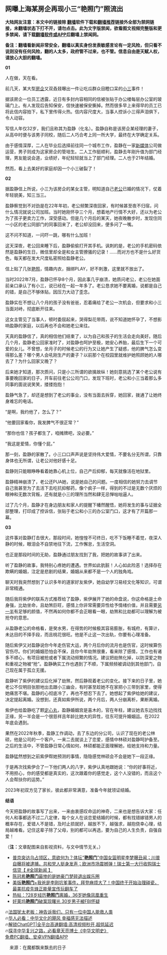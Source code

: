  <!-- 面包屑导航 --> <h2>网曝上海某房企再现小三“艳照门”照流出</h2> <p class="notice"><b>大陆网友注意：本文中的链接除 <a href="https://github.com/bannedbook/fanqiang" >翻墙</a>软件下载和<a href="https://github.com/killgcd/justmysocks/blob/master/README.md">翻墙推荐</a>链接外全部为禁网链接，未翻墙状态下打不开，请勿点击。此为文字版禁闻，欲看图文视频完整版和更多禁闻，请下载<a href="https://github.com/bannedbook/fanqiang">翻墙软件或APP</a>后翻墙上禁闻网。</p><p>备注：翻墙看新闻非常安全，翻墙以真实身份发表敏感言论有一定风险，但只看不说则没有任何风险，翻的人太多，政府管不过来，也不管。信息自由是天赋人权，请放心大胆的翻墙。</b></p>  <div class="entry"> <p><strong>01</strong></p> <p>人在做，天在看。</p> <p>前几天，某大型<a href="https://www.bannedbook.org/bnews/tag/%E6%88%BF%E4%BC%81/" class="st_tag internal_tag" rel="tag" title="标签 房企 下的日志">房企</a>又双叒叕曝出一件让吃瓜群众目瞪口呆的<a href="https://www.bannedbook.org/bnews/tag/%e5%b0%8f%e4%b8%89/" class="st_tag internal_tag" rel="tag" title="标签 小三 下的日志">小三</a>事件！</p> <p>据该房企一位员工透露，近日有多封内容相同的信被张贴于办公楼每层办公室的玻璃门上。有人发现后告知保安，信快速被保安撕掉。然而很多早上来得早的员工已将此信内容拍下，私下里传得火热。信内容尺度大，当事人控诉小三得声泪俱下，令人动容。</p> <p>写信人年仅32岁，我们且称其为盈静（化名）。盈静自称是该房企某经理的妻子，从高中时便与该男子同校，随后二人巧合考上同一所大学，最终在大学确定关系。</p> <p>由于感情深厚，二人在毕业后选择前往同一个城市工作，盈静在一家<a href="https://www.bannedbook.org/bnews/tag/%e6%96%b0%e5%aa%92%e4%bd%93/" class="st_tag internal_tag" rel="tag" title="标签 新媒体 下的日志">新媒体</a>公司做运营，男子则成为这家房企的管培生。二人工作挺顺利，盈静去年刚升值为部门经理，男友能说会道，业绩好，年纪轻轻就当上了部门经理。二人也于21年结婚。</p> <p>然而，看上去美好的家庭却因一个小三破裂了！</p> <p><strong>02</strong></p> <p>据盈静信上所说，小三为该房企的某女主管，明知道自己<a href="https://www.bannedbook.org/bnews/tag/%e8%80%81%e5%85%ac/" class="st_tag internal_tag" rel="tag" title="标签 老公 下的日志">老公</a>已婚的情况下，仗着年轻貌美，知三当三。</p> <p>盈静察觉到不对劲是在22年年初，老公频繁深夜回家，有时候甚至夜不归宿，问什么情况就说公司加班。当时她刚怀孕三个月，想着地产行情不大好，还以为老公为了孩子更卖力工作，深受感动。但是几个月后的某天，她夜晚散步时，发现住同一小区的老公同部门的同事回来了，老公却没回来，便多问了一嘴。</p> <p>这不问不知道，一问吓一跳，哪有什么加班！</p> <p>这天深夜，老公回来睡下后，盈静偷偷打开其手机。讽刺的是，老公的手机密码依然是盈静的生日，微信里却全是和女主管撩骚的记录！……而对方也不是什么好货色，每天都在发大尺度私密照给盈静老公。</p> <p>信上贴了几张<a href="https://www.bannedbook.org/bnews/tag/%e8%89%b3%e7%85%a7/" class="st_tag internal_tag" rel="tag" title="标签 艳照 下的日志">艳照</a>，情趣内衣，捆绑PLAY，好不刺激，这里就不放出了。</p> <p>当时2022年7月，盈静已怀孕8个月，因此事几乎崩溃，她质问老公，老公在她面前亲口承认了有小三，说已经在一起一年多了。老公恳求她不要离婚，说都是自己的错，是自己不够体贴，因压力大动了歪念。</p> <p>盈静实在不想让八个月的孩子没有爸爸，忍着痛给了老公一次机会，但要求和小三当面对峙，彻底断开往来。</p> <p>这女主管见了当事人，顿时委屈起来，哭得梨花带雨，说不知道她怀孕了，不想影响盈静的家庭，以后再也不会和她老公来往。</p> <p>天真的盈静信了，真的相信他们结束了，以为自己和孩子的生活会走向美好。随后几个月，盈静老公回家准时了，对盈静也呵护至极，她安心养胎，最后生下一个可爱的女儿。不曾想，坐月子的时候老公的行为又让她产生了疑惑，他的脾气怎么变得那么差？哪个男人会吼刚生产的妻子？以前那个在校园里就维护她照顾她的人哪去了？为什么回家又晚了？</p> <p>后来她才知道，那次质问，只是小三所谓的欲擒故纵！她刻意挑选了某个老公说有事要晚回家的日子，开车前往老公公司门口，发现下班时，老公和小三当着那么多同事的面说说笑笑，搂搂抱抱！</p> <p>盈静气急了，却还是想到了老公的事业，没有当面去拆穿，她回家，拨通了让她终身难忘的电话。</p> <p>“是啊，我约他了，怎么了？”</p> <p>“他要回家看你，我发脾气不很正常？”</p> <p>“那你也信？孩子都生了，咱摊牌吧，没必要。”</p>  <p>“我这是爱情，你懂个屁。”</p> <p>那一刻，盈静的家散了。小三口口声声说是坚持伟大爱情，不要名分无所谓，只靠身体也无所谓，让老公对他好感十足。</p> <p>盈静则只能眼睁睁看着她靠心机上位，自己产后抑郁，每天就像活在地狱里。</p> <p>盈静精神崩溃了，老公还PUA她，说是她自己的问题。一度相信的她努力去调节自己我甚至为了去活下去吃抗抑郁药，像个疯子一样，得到的不过是无数个厌烦的眼神和无数次背叛，还有就是小三的理所当然和肆无忌惮咄咄逼人。</p> <p>过了几个月，盈静才在身边朋友和家人的提醒下幡然醒悟，她将发生的事与证据全部整理，打印成了控诉信，张贴于老公和小三的办公室门口，这才有了开篇那一幕。</p> <p><strong>03</strong></p> <p>这件事对盈静打击很大，那段时间，她惶惶不可终日，吃不下饭睡不着觉，夜深人静的时候，眼泪会不自禁地往下流，工作懈怠，生活空洞。</p> <p>也正是那段时间的无助，盈静通过朋友找到了我，把她的故事讲了出来。</p> <p>听了盈静的故事，我特别心疼她的遭遇。世界如此肮脏！人心如此险恶！选择存在欺瞒的婚姻，注定是悲剧的结果，婚姻从来都不是一个人的独角戏。</p> <p>聊天时我突然想到了认识多年的道家好友紫伊，她自幼学习易经文化等知识，可谓非常精通。</p> <p>随后我将紫伊的联系方式推荐给了盈静，紫伊展开了她的命盘说，你这命格是土命身强，比劫坐命，且劫煞巨旺，感情上你非常需要异性给予情绪价值，并且需要<a href="https://www.bannedbook.org/bnews/tag/%E5%8F%A6%E4%B8%80%E5%8D%8A/" class="st_tag internal_tag" rel="tag" title="标签 另一半 下的日志">另一半</a>有足够的颜值，不然再如何你都不会正眼看一眼，劫煞和比劫都可以理解为被抢夺的意思。</p>  <p>从盈静老公的命格看，是癸水男，在得势的时候极其容易膨胀，有城府，有算计，未达目的不择手段，而且桃花很旺。他是不止这一次出轨，你要有心理准备。</p> <p>随后紫伊又对盈静说你今年走伤官大运，两个月后你的流月也是伤官，这时候算伤官伤尽。你们的婚姻恐怕会不保，且你今年劫煞很重，看来除了感情，工作也有诸多不顺心，有项目被抢或者下属流动频繁的情况。建议把劫煞化掉，以防深爱之物和重视之物被“抢”。盈静确实工作也遇到了不顺，下属频频被调动到其他部门，自己现在属于孤立无援。</p> <p>盈静听了紫伊的建议后化掉了劫煞，然后静观着老公的变化。接下来的日子里，她老公不仅明目张胆地出去跟小三幽会，有时甚至趁她不在家把小三带到家里，使得她痛苦不堪。盈静的心彻底冷了，再也不想忍下去了。她想起了紫伊给她的建议，决定提起离婚。没想到，还真如紫伊所说，两个月后，两人分崩离析，果断离婚。</p> <p>紫伊也给盈静吃了颗<a href="https://www.bannedbook.org/bnews/tag/%e5%ae%9a%e5%bf%83%e4%b8%b8/" class="st_tag internal_tag" rel="tag" title="标签 定心丸 下的日志">定心丸</a>，盈静婚姻宫是喜木的，官在年柱，建议她去东边找找正缘，另一半会是一个很慈祥且年龄比她大的异性，往东可提升婚姻运。在2022年底会遇到。</p> <p>果然在2022年秋季，盈静工作调动，去了东边的分公司，认识了现在的老公林硕，他是公司的一个客户。一来二去就谈上了恋爱，感情中林硕对盈静呵护备至。之后的生活中，不管盈静日常心情如何，林硕都能正面理解她，给她支持和力量。</p> <p>盈静猛然想到之前紫伊帮她预测的事情，隐隐感觉林硕会不会是她下一段正缘。</p> <p>于是再次找紫伊合了一下他们两人的八字，紫伊认真地跟她说：“你的好事将近，不用担心，你的感受都是真实的，这次跟着你的感觉走，这个人没错的，而且这个人会帮扶你的运势。”</p> <p>2023年初双方见了家长，彼此都非常满意，准备今年就领证结婚。</p> <p><strong>结语</strong></p> <p>今天把盈静的故事写了出来，一来由衷感叹命运的神奇，二来也是想告诉大家：任何人和事都逃不过二八定律，每个女人在谈恋爱结婚的时候，都有找错嫁错男人的概率存在，爱错人不是错，及时止损就好，越放不下，越强求，越抱侥幸心理，结局越难看。记住这辈子除了父母，别的都可以再选，要为自己的人生负责，自强自爱！</p> <p>（<strong>注：</strong>文章配图来自影视资料，与文中情节无关。）</p>  <!--<div id="taboola-mid-1"></div>--><ul class='op-related-articles' title='相关阅读'> <li><a href='https://www.bannedbook.org/bnews/bannedvideo/20230320/1861977.html' target='_blank'>普京突访乌占领区，意欲何为？体坛“<b>艳照门</b>”中国女篮明星李梦曝丑闻；川普自曝将被逮捕，共和党人挺身发声；欧洲市场震撼弹！瑞士第一大行收购瑞士信贷【 #全球新闻 】</a></li> <li><a href='https://www.bannedbook.org/bnews/yule/20220216/1693002.html' target='_blank'>陈冠希<b>艳照门</b>最惨的是她豪门梦碎退出娱乐圈</a></li> <li><a href='https://www.bannedbook.org/bnews/bannedvideo/20201015/1414031.html' target='_blank'>美版<b>艳照门</b>+我爸是李刚坑爹事件，拜登麻烦大了！中国终于开始治理碰瓷，最美抗疫先锋正能量宣传玩翻车了</a></li> <li><a href='https://www.bannedbook.org/bnews/yule/20160704/553751.html' target='_blank'>热帖：?28岁经历<b>艳照门</b>离婚，36岁她像凤凰重生</a></li> <li><a href='https://www.bannedbook.org/bnews/yule/20150612/410276.html' target='_blank'>好莱坞<b>艳照门</b>破案现曙光 30岁男子被FBI怀疑</a></li> </ul> <p class="texttj"> 🔥<a href="https://www.bannedbook.org/bnews/ssgc/20230219/1850782.html" target="_blank">法国犹太老板：神告诉我们，只有一位中国人能救人类</a><br/> 🔥<a href="https://www.bannedbook.org/bnews/comments/20220220/1694796.html" target="_blank">华人必看：中华文化的飓风 幸福感无法描述</a><br/> 🔥<a href="https://github.com/bannedbook/fanqiang/wiki/V2ray%E6%9C%BA%E5%9C%BA" target="_blank">解锁ChatGPT|全平台高速翻墙:高清视频秒开,超低延迟</a><br/> 🔥<a href="https://www.bannedbook.org/bnews/comments/20220808/1768773.html" target="_blank">探寻中华复兴之路，必看章天亮博士《中华文明史》</a><br/> <a href="https://github.com/bannedbook/fanqiang/wiki/%E7%A6%81%E9%97%BB%E7%BD%91%E5%AE%89%E5%8D%93%E7%BF%BB%E5%A2%99%E6%96%B0%E9%97%BBAPP" target="_blank">免费PC翻墙、安卓VPN翻墙APP</a><br/> </p><p class="src-info">　来源：在魔都飘来飘去的日子 </p><a name='sharetosocial'></a> <div style="margin-bottom:5px;padding-bottom:5px;clear:both"> <div id="archive-pix-1" class="banner-ads"> <!-- AuctionX Display platform tag START --> <div id="27602x728x90x621x_ADSLOT1" clicktrack="%%CLICK_URL_ESC%%"></div>  <!-- AuctionX Display platform tag END --> </div> <div id="archive-pix-2" class="banner-ads"> <!-- AuctionX Display platform tag START --> <div id="27556x300x250x621x_ADSLOT1" clicktrack="%%CLICK_URL_ESC%%" style="margin:0 auto;text-align:center"></div>  <!-- AuctionX Display platform tag END --> </div> </div>  <div id="archive-pix-1" class="banner-ads"> <!-- AuctionX Display platform tag START --> <div id="27603x728x90x621x_ADSLOT1" clicktrack="%%CLICK_URL_ESC%%"></div>  <!-- AuctionX Display platform tag END --> </div> </div><!--END ENTRY--> 